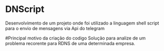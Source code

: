 # DNScript
Desenvolvimento de um projeto onde foi utilizado a linguagem shell script para o envio de mensagens via Api do telegram

#Principal motivo da criação do codigo 
Solução para analize de um problema recorente para RDNS de uma determinada empresa.
